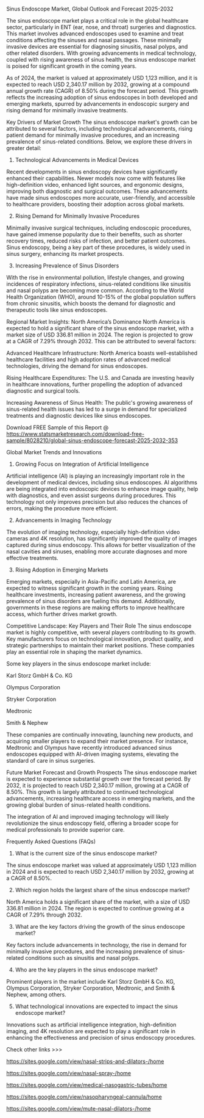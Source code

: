 Sinus Endoscope Market, Global Outlook and Forecast 2025-2032

The sinus endoscope market plays a critical role in the global healthcare sector, particularly in ENT (ear, nose, and throat) surgeries and diagnostics. This market involves advanced endoscopes used to examine and treat conditions affecting the sinuses and nasal passages. These minimally invasive devices are essential for diagnosing sinusitis, nasal polyps, and other related disorders. With growing advancements in medical technology, coupled with rising awareness of sinus health, the sinus endoscope market is poised for significant growth in the coming years.

As of 2024, the market is valued at approximately USD 1,123 million, and it is expected to reach USD 2,340.17 million by 2032, growing at a compound annual growth rate (CAGR) of 8.50% during the forecast period. This growth reflects the increasing adoption of sinus endoscopes in both developed and emerging markets, spurred by advancements in endoscopic surgery and rising demand for minimally invasive treatments.

Key Drivers of Market Growth
The sinus endoscope market's growth can be attributed to several factors, including technological advancements, rising patient demand for minimally invasive procedures, and an increasing prevalence of sinus-related conditions. Below, we explore these drivers in greater detail:

1. Technological Advancements in Medical Devices

Recent developments in sinus endoscopy devices have significantly enhanced their capabilities. Newer models now come with features like high-definition video, enhanced light sources, and ergonomic designs, improving both diagnostic and surgical outcomes. These advancements have made sinus endoscopes more accurate, user-friendly, and accessible to healthcare providers, boosting their adoption across global markets.

2. Rising Demand for Minimally Invasive Procedures

Minimally invasive surgical techniques, including endoscopic procedures, have gained immense popularity due to their benefits, such as shorter recovery times, reduced risks of infection, and better patient outcomes. Sinus endoscopy, being a key part of these procedures, is widely used in sinus surgery, enhancing its market prospects.

3. Increasing Prevalence of Sinus Disorders

With the rise in environmental pollution, lifestyle changes, and growing incidences of respiratory infections, sinus-related conditions like sinusitis and nasal polyps are becoming more common. According to the World Health Organization (WHO), around 10-15% of the global population suffers from chronic sinusitis, which boosts the demand for diagnostic and therapeutic tools like sinus endoscopes.

Regional Market Insights: North America’s Dominance
North America is expected to hold a significant share of the sinus endoscope market, with a market size of USD 336.81 million in 2024. The region is projected to grow at a CAGR of 7.29% through 2032. This can be attributed to several factors:

Advanced Healthcare Infrastructure: North America boasts well-established healthcare facilities and high adoption rates of advanced medical technologies, driving the demand for sinus endoscopes.

Rising Healthcare Expenditures: The U.S. and Canada are investing heavily in healthcare innovations, further propelling the adoption of advanced diagnostic and surgical tools.

Increasing Awareness of Sinus Health: The public's growing awareness of sinus-related health issues has led to a surge in demand for specialized treatments and diagnostic devices like sinus endoscopes.

Download FREE Sample of this Report @ https://www.statsmarketresearch.com/download-free-sample/8028210/global-sinus-endoscope-forecast-2025-2032-353

Global Market Trends and Innovations
1. Growing Focus on Integration of Artificial Intelligence

Artificial intelligence (AI) is playing an increasingly important role in the development of medical devices, including sinus endoscopes. AI algorithms are being integrated into endoscopic devices to enhance image quality, help with diagnostics, and even assist surgeons during procedures. This technology not only improves precision but also reduces the chances of errors, making the procedure more efficient.

2. Advancements in Imaging Technology

The evolution of imaging technology, especially high-definition video cameras and 4K resolution, has significantly improved the quality of images captured during sinus endoscopy. This allows for better visualization of the nasal cavities and sinuses, enabling more accurate diagnoses and more effective treatments.

3. Rising Adoption in Emerging Markets

Emerging markets, especially in Asia-Pacific and Latin America, are expected to witness significant growth in the coming years. Rising healthcare investments, increasing patient awareness, and the growing prevalence of sinus disorders are fueling this demand. Additionally, governments in these regions are making efforts to improve healthcare access, which further drives market growth.

Competitive Landscape: Key Players and Their Role
The sinus endoscope market is highly competitive, with several players contributing to its growth. Key manufacturers focus on technological innovation, product quality, and strategic partnerships to maintain their market positions. These companies play an essential role in shaping the market dynamics.

Some key players in the sinus endoscope market include:

Karl Storz GmbH & Co. KG

Olympus Corporation

Stryker Corporation

Medtronic

Smith & Nephew

These companies are continually innovating, launching new products, and acquiring smaller players to expand their market presence. For instance, Medtronic and Olympus have recently introduced advanced sinus endoscopes equipped with AI-driven imaging systems, elevating the standard of care in sinus surgeries.

Future Market Forecast and Growth Prospects
The sinus endoscope market is expected to experience substantial growth over the forecast period. By 2032, it is projected to reach USD 2,340.17 million, growing at a CAGR of 8.50%. This growth is largely attributed to continued technological advancements, increasing healthcare access in emerging markets, and the growing global burden of sinus-related health conditions.

The integration of AI and improved imaging technology will likely revolutionize the sinus endoscopy field, offering a broader scope for medical professionals to provide superior care.

Frequently Asked Questions (FAQs)
1. What is the current size of the sinus endoscope market?

The sinus endoscope market was valued at approximately USD 1,123 million in 2024 and is expected to reach USD 2,340.17 million by 2032, growing at a CAGR of 8.50%.

2. Which region holds the largest share of the sinus endoscope market?

North America holds a significant share of the market, with a size of USD 336.81 million in 2024. The region is expected to continue growing at a CAGR of 7.29% through 2032.

3. What are the key factors driving the growth of the sinus endoscope market?

Key factors include advancements in technology, the rise in demand for minimally invasive procedures, and the increasing prevalence of sinus-related conditions such as sinusitis and nasal polyps.

4. Who are the key players in the sinus endoscope market?

Prominent players in the market include Karl Storz GmbH & Co. KG, Olympus Corporation, Stryker Corporation, Medtronic, and Smith & Nephew, among others.

5. What technological innovations are expected to impact the sinus endoscope market?

Innovations such as artificial intelligence integration, high-definition imaging, and 4K resolution are expected to play a significant role in enhancing the effectiveness and precision of sinus endoscopy procedures.

Check other links >>>

https://sites.google.com/view/nasal-strips-and-dilators-/home		

https://sites.google.com/view/nasal-spray-/home		

https://sites.google.com/view/medical-nasogastric-tubes/home		

https://sites.google.com/view/nasopharyngeal-cannula/home		

https://sites.google.com/view/mute-nasal-dilators-/home
